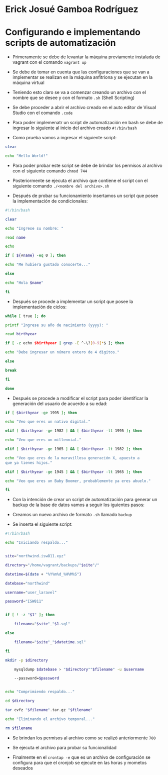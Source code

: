 # Erick Josué Gamboa Rodríguez
# Configurando e implementando scripts de automatización

- Primeramente se debe de levantar la máquina previamente instalada de vagrant con el comando `vagrant up`

- Se debe de tomar en cuenta que las configuraciones que se van a implementar se realizan en la máquina anfitriona y se ejecutan en la máquina virtual 

- Teniendo esto claro se va a comenzar creando un archivo con el nombre que se desee y con el formato `.sh` (Shell Scripting)

- Se debe proceder a abrir el archivo creado en el auto editor de Visual Studio con el comando `.code`

- Para poder implemenatr un script de automatización en bash se debe de ingresar lo siguiente al inicio del archivo creado `#!/bin/bash`

- Como prueba vamos a ingresar el siguiente script:
```bash
clear

echo "Hello World!"
```

- Para poder probar este script se debe de brindar los permisos al archivo con el siguiente comando `chmod 744`

- Posteriormente se ejecuta el archivo que contiene el script con el siguiente comando `./<nombre del archivo>.sh`

- Después de probar su funcionamiento insertamos un script que posee la implementación de condicionales:
```bash
#!/bin/bash

clear

echo "Ingrese su nombre: "

read name

echo

if [ ${#name} -eq 0 ]; then

echo "Me hubiera gustado conocerte..."

else

echo "Hola $name"

fi
```
- Después se procede a implementar un script que posee la implementación de ciclos:
```bash
while [ true ]; do

printf "Ingrese su año de nacimiento (yyyy): "

read birthyear

if [ -z echo $birthyear | grep -E ^-\?[0-9]*$ ]; then

echo "Debe ingresar un número entero de 4 digitos."

else

break

fi

done
```
- Después se procede a modificar el script para poder identificar la generación del usuario de acuerdo a su edad:
```bash
if [ $birthyear -ge 1995 ]; then

echo "Veo que eres un nativo digital."

elif [ $birthyear -ge 1982 ] && [ $birthyear -lt 1995 ]; then

echo "Veo que eres un millennial."

elif [ $birthyear -ge 1965 ] && [ $birthyear -lt 1982 ]; then

echo "Veo que eres de la maravillosa generación X, apuesto a
que ya tienes hijos."

elif [ $birthyear -ge 1945 ] && [ $birthyear -lt 1965 ]; then

echo "Veo que eres un Baby Boomer, probablemente ya eres abuelo."

fi
```
- Con la intención de crear un script de automatización para generar un backup de la base de datos vamos a seguir los iguientes pasos: 

- Creamos un nuevo archivo de formato `.sh` llamado `backup`

- Se inserta el siguiente script:
```bash
#!/bin/bash

echo "Iniciando respaldo..."


site="northwind.isw811.xyz"

directory="/home/vagrant/backups/"$site"/"

datetime=$(date + "%Y%m%d_%H%M%S")

datebase="northwind"

username="user_laravel"

password="ISW811"


if [ ! -z "$1" ]; then

    filename="$site"_"$1.sql"

else 

    filename="$site"_"$datetime.sql"

fi

mkdir -p $directory

    mysqldump $datebase > "$directory""$filename" -u $username 

    --password=$password


echo "Comprimiendo respaldo..."

cd $directory

tar cvfz "$filename".tar.gz "$filename"

echo "Eliminando el archivo temporal..."

rm $filename
```

- Se brindan los permisos al archivo como se realizó anteriormente `700`

- Se ejecuta el archivo para probar su funcionalidad 

- Finalmente en el `crontap -e` que es un archivo de configuración se configura para que el cronjob se ejecute en las horas y mometos deseados


